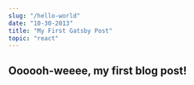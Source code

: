 ```yaml
---
slug: "/hello-world"
date: "10-30-2013"
title: "My First Gatsby Post"
topic: "react"
---
```


## Oooooh-weeee, my first blog post!